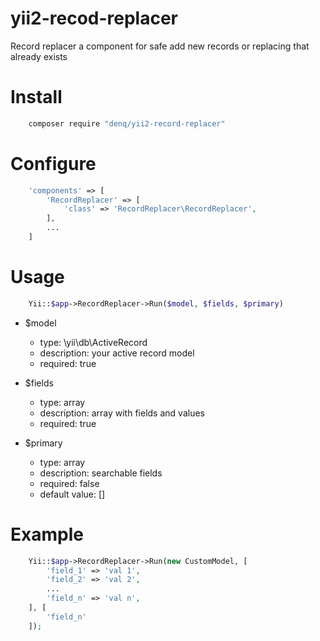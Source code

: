 # yii2-recod-replacer
Record replacer a component for safe add new records or replacing that already exists

# Install
```sh
    composer require "denq/yii2-record-replacer"
```

# Configure
```php
    'components' => [
        'RecordReplacer' => [
            'class' => 'RecordReplacer\RecordReplacer',
        ],
        ...
    ]
```

# Usage
```php
    Yii::$app->RecordReplacer->Run($model, $fields, $primary)
```

* $model
    * type: \yii\db\ActiveRecord
    * description: your active record model
    * required: true


* $fields
    * type: array
    * description: array with fields and values
    * required: true


* $primary
    * type: array
    * description: searchable fields
    * required: false
    * default value: []


# Example
```php
    Yii::$app->RecordReplacer->Run(new CustomModel, [
        'field_1' => 'val 1',
        'field_2' => 'val 2',
        ...
        'field_n' => 'val n',
    ], [
        'field_n'
    ]);
```

